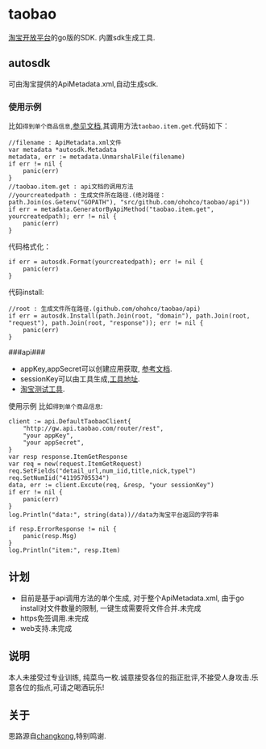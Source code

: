 # taobao
[淘宝开放平台](http://open.taobao.com/api/api_list.htm)的go版的SDK. 内置sdk生成工具.

## autosdk
可由淘宝提供的ApiMetadata.xml,自动生成sdk.

### 使用示例
比如`得到单个商品信息`,[参见文档](http://open.taobao.com/api/api_cat_detail.htm?spm=a219a.7386789.0.0.8MDkjq&cat_id=4&category_id=102),其调用方法`taobao.item.get`.代码如下：
~~~
//filename : ApiMetadata.xml文件
var metadata *autosdk.Metadata
metadata, err := metadata.UnmarshalFile(filename)
if err != nil {
	panic(err)
}
//taobao.item.get : api文档的调用方法
//yourcreatedpath : 生成文件所在路径.(绝对路径：path.Join(os.Getenv("GOPATH"), "src/github.com/ohohco/taobao/api"))
if err = metadata.GeneratorByApiMethod("taobao.item.get", yourcreatedpath); err != nil {
	panic(err)
}
~~~
代码格式化：
~~~
if err = autosdk.Format(yourcreatedpath); err != nil {
	panic(err)
}
~~~
代码install:
~~~
//root : 生成文件所在路径.(github.com/ohohco/taobao/api)
if err = autosdk.Install(path.Join(root, "domain"), path.Join(root, "request"), path.Join(root, "response")); err != nil {
	panic(err)
}
~~~

###api###
* appKey,appSecret可以创建应用获取, [参考文档](http://open.taobao.com/doc/detail.htm?id=101618).
* sessionKey可以由工具生成,[工具地址](http://api.taobao.com/apitools/sessionPage.htm?spm=a219a.7395905.0.10).
* [淘宝测试工具](http://api.taobao.com/apitools/apiTools.htm?spm=a219a.7386781.0.0.0WxMxQ).

使用示例
比如`得到单个商品信息`:
~~~
client := api.DefaultTaobaoClient{
	"http://gw.api.taobao.com/router/rest",
	"your appKey",
	"your appSecret",
}
var resp response.ItemGetResponse
var req = new(request.ItemGetRequest)
req.SetFields("detail_url,num_iid,title,nick,typel")
req.SetNumIid("41195705534")
data, err := client.Excute(req, &resp, "your sessionKey")
if err != nil {
	panic(err)
}
log.Println("data:", string(data))//data为淘宝平台返回的字符串

if resp.ErrorResponse != nil {
	panic(resp.Msg)
}
log.Println("item:", resp.Item)
~~~

## 计划
* 目前是基于api调用方法的单个生成, 对于整个ApiMetadata.xml, 由于go install对文件数量的限制, 一键生成需要将文件合并.未完成
* https免签调用.未完成
* web支持.未完成

## 说明
本人未接受过专业训练, 纯菜鸟一枚.诚意接受各位的指正批评,不接受人身攻击.乐意各位的指点,可请之喝酒玩乐!

## 关于
思路源自[changkong](https://github.com/changkong/open_taobao),特别鸣谢.
